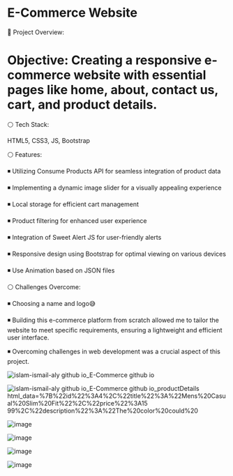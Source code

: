 # E-Commerce Website

📌 Project Overview:

# Objective: Creating a responsive e-commerce website with essential pages like home, about, contact us, cart, and product details.

⚪ Tech Stack:

HTML5, CSS3, JS, Bootstrap

⚪ Features:

◾ Utilizing Consume Products API for seamless integration of product data

◾ Implementing a dynamic image slider for a visually appealing experience

◾ Local storage for efficient cart management

◾ Product filtering for enhanced user experience

◾ Integration of Sweet Alert JS for user-friendly alerts

◾ Responsive design using Bootstrap for optimal viewing on various devices

◾ Use Animation based on JSON files

⚪ Challenges Overcome:

◾ Choosing a name and logo😅

◾ Building this e-commerce platform from scratch allowed me to tailor the website to meet specific requirements, ensuring a lightweight and efficient user interface.

◾ Overcoming challenges in web development was a crucial aspect of this project.


![islam-ismail-aly github io_E-Commerce github io](https://github.com/Islam-Ismail-Aly/E-Commerce.github.io/assets/23121933/de893844-56a7-4a8a-8bd4-42f3eb9d77b4)



![islam-ismail-aly github io_E-Commerce github io_productDetails html_data=%7B%22id%22%3A4%2C%22title%22%3A%22Mens%20Casual%20Slim%20Fit%22%2C%22price%22%3A15 99%2C%22description%22%3A%22The%20color%20could%20](https://github.com/Islam-Ismail-Aly/E-Commerce.github.io/assets/23121933/92427bf4-dec0-4bd4-a435-272a0cb53370)



![image](https://github.com/Islam-Ismail-Aly/E-Commerce.github.io/assets/23121933/5d20295c-209d-453a-8460-d998f26d44f5)



![image](https://github.com/Islam-Ismail-Aly/E-Commerce.github.io/assets/23121933/700b6ec5-e21a-4870-a0b6-dc4c4deb445c)



![image](https://github.com/Islam-Ismail-Aly/E-Commerce.github.io/assets/23121933/b338a321-ab10-4f09-98c2-bd2bbef9d113)



![image](https://github.com/Islam-Ismail-Aly/E-Commerce.github.io/assets/23121933/73be6ef1-9e37-4f74-b9f8-94e5d9671bea)





